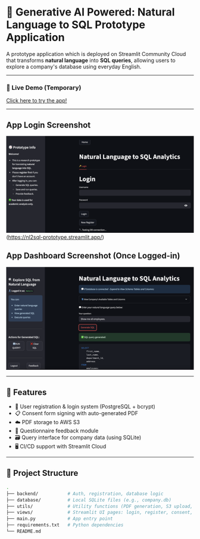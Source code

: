# 🧠 Generative AI Powered: Natural Language to SQL Prototype Application

A prototype application which is deployed on Streamlit Community Cloud that transforms **natural language** into **SQL queries**, allowing users to explore a company's database using everyday English.

---

### 🚀 Live Demo (Temporary)

[Click here to try the app!](https://nl2sql-prototype.streamlit.app/)

---
## App Login Screenshot
![App Login-Demo](assests/login.png)(https://nl2sql-prototype.streamlit.app/)

## App Dashboard Screenshot (Once Logged-in)
![App Dashboard-Demo](assests/dashboard.png)

---

## 🚀 Features

- 🔐 User registration & login system (PostgreSQL + bcrypt)
- 📋 Consent form signing with auto-generated PDF
- ☁️ PDF storage to AWS S3
- 🧪 Questionnaire feedback module
- 🗃️ Query interface for company data (using SQLite)
- 🖥️ CI/CD support with Streamlit Cloud

---


## 📂 Project Structure

```bash
.
├── backend/           # Auth, registration, database logic
├── database/          # Local SQLite files (e.g., company.db)
├── utils/             # Utility functions (PDF generation, S3 upload, Handle pages etc.)
├── views/             # Streamlit UI pages: login, register, consent, etc.
├── main.py            # App entry point
├── requirements.txt   # Python dependencies
└── README.md